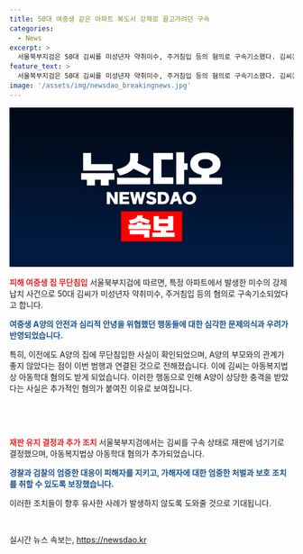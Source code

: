 ```yaml
---
title: 50대 여중생 같은 아파트 복도서 강제로 끌고가려던 구속
categories:
  - News
excerpt: >
  서울북부지검은 50대 김씨를 미성년자 약취미수, 주거침입 등의 혐의로 구속기소했다. 김씨는 서울 노원구의 아파트에서 여중생 A양을 강제로 끌고 가려다 미수에 그쳤으며, 이전에도 A양 집을 무단침입한 사실이 드러났다. A양이 극심한 충격을 받은 것을 고려해 김씨에게 아동학대 혐의를 추가했다.
feature_text: >
  서울북부지검은 50대 김씨를 미성년자 약취미수, 주거침입 등의 혐의로 구속기소했다. 김씨는 서울 노원구의 아파트에서 여중생 A양을 강제로 끌고 가려다 미수에 그쳤으며, 이전에도 A양 집을 무단침입한 사실이 드러났다. A양이 극심한 충격을 받은 것을 고려해 김씨에게 아동학대 혐의를 추가했다.
image: '/assets/img/newsdao_breakingnews.jpg'
---
```


<p><img src="/assets/img/newsdao_breakingnews.jpg" alt="pcversion 속보" /></p>

<p><b><span style="color: #ee2323;">피해 여중생 집 무단침입</span></b>
서울북부지검에 따르면, 특정 아파트에서 발생한 미수의 강제납치 사건으로 50대 김씨가 미성년자 약취미수, 주거침입 등의 혐의로 구속기소되었다고 합니다.</p>

<p><b><span style="color: #1a5490;">여중생 A양의 안전과 심리적 안녕을 위협했던 행동들에 대한 심각한 문제의식과 우려가 반영되었습니다.</span></b></p>

<p>특히, 이전에도 A양의 집에 무단침입한 사실이 확인되었으며, A양의 부모와의 관계가 좋지 않았다는 점이 이번 범행과 연결된 것으로 전해졌습니다. 이에 김씨는 아동복지법상 아동학대 혐의도 받게 되었습니다. 이러한 행동으로 인해 A양이 상당한 충격을 받았다는 사실은 추가적인 혐의가 붙여진 이유로 보여집니다.</p>

<p data-ke-size="size16">&nbsp;</p>

<p data-ke-size="size16">&nbsp;</p>

<p><b><span style="color: #ee2323;">재판 유지 결정과 추가 조치</span></b>
서울북부지검에서는 김씨를 구속 상태로 재판에 넘기기로 결정했으며, 아동복지법상 아동학대 혐의가 추가되었습니다.</p>

<p><b><span style="color: #1a5490;">경찰과 검찰의 엄중한 대응이 피해자를 지키고, 가해자에 대한 엄중한 처벌과 보호 조치를 취할 수 있도록 보장했습니다.</span></b></p>

<p>이러한 조치들이 향후 유사한 사례가 발생하지 않도록 도와줄 것으로 기대됩니다.</p>

<p data-ke-size="size16">&nbsp;</p>
실시간 뉴스 속보는, <a href="https://newsdao.kr" rel="dofollow">https://newsdao.kr</a>


